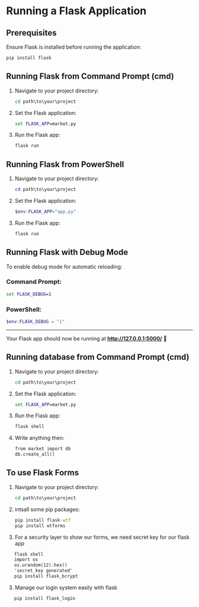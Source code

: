 # Running a Flask Application

## Prerequisites
Ensure Flask is installed before running the application:

```bash
pip install flask
```

## Running Flask from Command Prompt (cmd)
1. Navigate to your project directory:
   ```cmd
   cd path\to\your\project
   ```
2. Set the Flask application:
   ```cmd
   set FLASK_APP=market.py
   ```
3. Run the Flask app:
   ```cmd
   flask run
   ```

## Running Flask from PowerShell
1. Navigate to your project directory:
   ```powershell
   cd path\to\your\project
   ```
2. Set the Flask application:
   ```powershell
   $env:FLASK_APP="app.py"
   ```
3. Run the Flask app:
   ```powershell
   flask run
   ```

## Running Flask with Debug Mode
To enable debug mode for automatic reloading:

### **Command Prompt:**
```cmd
set FLASK_DEBUG=1
```

### **PowerShell:**
```powershell
$env:FLASK_DEBUG = "1"
```
---
Your Flask app should now be running at **http://127.0.0.1:5000/** 🚀

## Running database from Command Prompt (cmd)
1. Navigate to your project directory:
   ```cmd
   cd path\to\your\project
   ```
2. Set the Flask application:
   ```cmd
   set FLASK_APP=market.py
   ```
3. Run the Flask app:
   ```cmd
   flask shell
   ```  
4. Write anything then:
   ```cmd
   from market import db
   db.create_all()
   ````

## To use Flask Forms
1. Navigate to your project directory:
   ```cmd
   cd path\to\your\project
   ```
2. intsall some pip packages:
   ```cmd
   pip install flask-wtf
   pip install wtforms
   ```
3. For a security layer to show our forms, we need secret key for our flask app 
```cmd
   flask shell
   import os
   os.urandom(12).hex()
   'secret_key generated'
   pip install flask_bcrypt
   ```
3. Manage our login system easily with flask
```cmd
   pip install flask_login
   ```